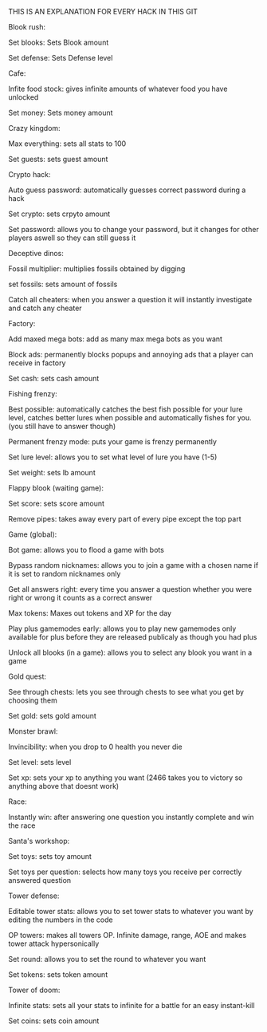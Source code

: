 THIS IS AN EXPLANATION FOR EVERY HACK IN THIS GIT

Blook rush:

Set blooks: Sets Blook amount

Set defense: Sets Defense level
  
Cafe:

  Infite food stock: gives infinite amounts of whatever food you have unlocked
  
  Set money: Sets money amount
  
Crazy kingdom:

  Max everything: sets all stats to 100
  
  Set guests: sets guest amount
  
Crypto hack:

  Auto guess password: automatically guesses correct password during a hack
  
  Set crypto: sets crpyto amount
  
  Set password: allows you to change your password, but it changes for other players aswell so they can still guess it
  
Deceptive dinos:

  Fossil multiplier: multiplies fossils obtained by digging
  
  set fossils: sets amount of fossils
  
  Catch all cheaters: when you answer a question it will instantly investigate and catch any cheater
  
Factory:

  Add maxed mega bots: add as many max mega bots as you want
  
  Block ads: permanently blocks popups and annoying ads that a player can receive in factory
  
  Set cash: sets cash amount
  
Fishing frenzy:

  Best possible: automatically catches the best fish possible for your lure level, catches better lures when possible and automatically fishes for you. (you still have to answer though)
  
  Permanent frenzy mode: puts your game is frenzy permanently
  
  Set lure level: allows you to set what level of lure you have (1-5)
  
  Set weight: sets lb amount
  
Flappy blook (waiting game):

  Set score: sets score amount
  
  Remove pipes: takes away every part of every pipe except the top part
  
Game (global):

  Bot game: allows you to flood a game with bots
  
  Bypass random nicknames: allows you to join a game with a chosen name if it is set to random nicknames only
  
  Get all answers right: every time you answer a question whether you were right or wrong it counts as a correct answer
  
  Max tokens: Maxes out tokens and XP for the day
  
  Play plus gamemodes early: allows you to play new gamemodes only available for plus before they are released publicaly as though you had plus
  
  Unlock all blooks (in a game): allows you to select any blook you want in a game
  
Gold quest:

  See through chests: lets you see through chests to see what you get by choosing them
  
  Set gold: sets gold amount

Monster brawl:

  Invincibility: when you drop to 0 health you never die
  
  Set level: sets level
  
  Set xp: sets your xp to anything you want (2466 takes you to victory so anything above that doesnt work)
  
Race:

  Instantly win: after answering one question you instantly complete and win the race
  
Santa's workshop:

  Set toys: sets toy amount
  
  Set toys per question: selects how many toys you receive per correctly answered question
  
Tower defense:

  Editable tower stats: allows you to set tower stats to whatever you want by editing the numbers in the code
  
  OP towers: makes all towers OP. Infinite damage, range, AOE and makes tower attack hypersonically
  
  Set round: allows you to set the round to whatever you want
  
  Set tokens: sets token amount
  
Tower of doom:

  Infinite stats: sets all your stats to infinite for a battle for an easy instant-kill
  
  Set coins: sets coin amount

